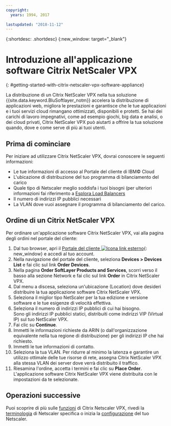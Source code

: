 ```yaml
---
copyright:
  years: 1994, 2017
  
lastupdated: "2018-11-12"
---
```


{:shortdesc: .shortdesc}
{:new_window: target="_blank"}

# Introduzione all'applicazione software Citrix NetScaler VPX
{: #getting-started-with-citrix-netscaler-vpx-software-appliance}

La distribuzione di un Citrix NetScaler VPX nella tua soluzione {{site.data.keyword.BluSoftlayer_notm}} accelera la distribuzione di applicazioni web, migliora le prestazioni e garantisce che le tue applicazioni e i tuoi servizi cloud rimangano ottimizzati, disponibili e protetti. Se hai dei carichi di lavoro impegnativi, come ad esempio giochi, big data e analisi, o dei cloud privati, Citrix NetScaler VPX può aiutarti a offrire la tua soluzione quando, dove e come serve di più ai tuoi utenti.

## Prima di cominciare
Per iniziare ad utilizzare Citrix NetScaler VPX, dovrai conoscere le seguenti informazioni:

* Le tue informazioni di accesso al Portale del cliente di IBM© Cloud
* L'ubicazione di distribuzione del tuo programma di bilanciamento del carico
* Quale tipo di Netscaler meglio soddisfa i tuoi bisogni (per ulteriori informazioni fai riferimento a [Esplora Load Balancers](/docs/infrastructure/loadbalancer-service?topic=loadbalancer-service-explore)
* Il numero di indirizzi IP pubblici necessari
* La VLAN dove vuoi assegnare il programma di bilanciamento del carico.

## Ordine di un Citrix NetScaler VPX

Per ordinare un'applicazione software Citrix NetScaler VPX, vai alla pagina degli ordini nel portale del cliente:

1. Dal tuo browser, apri il [Portale del cliente ![Icona link esterno](../../icons/launch-glyph.svg "Icona link esterno")](https://control.softlayer.com/){: new_window} e accedi al tuo account.
2. Nella navigazione del portale del cliente, seleziona **Devices > Devices List** e fai clic sul link **Order Devices**. 
3. Nella pagina **Order SoftLayer Products and Services**, scorri verso il basso alla sezione Network e fai clic sul link **Order** in Citrix NetScaler VPX.
4. Dal menu a discesa, seleziona un'ubicazione (Location) dove desideri distribuire la tua applicazione software Citrix NetScaler VPX.  
5. Seleziona il miglior tipo NetScaler per la tua edizione e versione software e le tue esigenze di velocità effettiva. 
6. Seleziona il numero di indirizzi IP pubblici di cui hai bisogno.  
	Sono gli indirizzi IP pubblici statici, distribuiti come indirizzi VIP (Virtual IP) sul tuo NetScaler VPX.
7. Fai clic su **Continue**.
8. Immetti le informazioni richieste da ARIN (o dall'organizzazione equivalente nella tua regione di distribuzione) per gli indirizzi IP che hai richiesto.
9. Immetti le tue informazioni di contatto. 
10. Seleziona la tua VLAN. 
	Per ridurre al minimo la latenza e garantire un utilizzo ottimale delle tue risorse di rete, assegna Citrix NetScaler VPX alla stessa VLAN dei server dove verrà distribuito il traffico. 
11. Riesamina l'ordine, accetta i termini e fai clic su **Place Order**. L'applicazione software Citrix NetScaler VPX viene distribuita con le impostazioni da te selezionate. 

## Operazioni successive

Puoi scoprire di più sulle [funzioni](/docs/infrastructure/citrix-netscaler-vpx?topic=citrix-netscaler-vpx-about-citrix-netscaler-vpx) di Citrix Netscaler VPX, rivedi la [terminologia](/docs/infrastructure/citrix-netscaler-vpx?topic=citrix-netscaler-vpx-citrix-netscaler-vpx-terminology) di Netscaler specifica o inizia la [configurazione](/docs/infrastructure/citrix-netscaler-vpx?topic=citrix-netscaler-vpx-basic-load-balancing-configuration) del tuo Netscaler.
